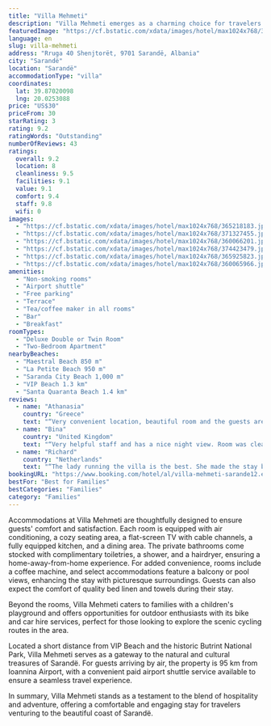 ```yaml
---
title: "Villa Mehmeti"
description: "Villa Mehmeti emerges as a charming choice for travelers seeking a blend of comfort and convenience in Sarandë."
featuredImage: "https://cf.bstatic.com/xdata/images/hotel/max1024x768/365218183.jpg?k=520ce099fb20905a40235b93bdca8a221b2c7675d434281734acf4c93de72ded&o=&hp=1"
language: en
slug: villa-mehmeti
address: "Rruga 40 Shenjtorët, 9701 Sarandë, Albania"
city: "Sarandë"
location: "Sarandë"
accommodationType: "villa"
coordinates:
  lat: 39.87020098
  lng: 20.0253088
price: "US$30"
priceFrom: 30
starRating: 3
rating: 9.2
ratingWords: "Outstanding"
numberOfReviews: 43
ratings:
  overall: 9.2
  location: 8
  cleanliness: 9.5
  facilities: 9.1
  value: 9.1
  comfort: 9.4
  staff: 9.8
  wifi: 0
images:
  - "https://cf.bstatic.com/xdata/images/hotel/max1024x768/365218183.jpg?k=520ce099fb20905a40235b93bdca8a221b2c7675d434281734acf4c93de72ded&o=&hp=1"
  - "https://cf.bstatic.com/xdata/images/hotel/max1024x768/371327455.jpg?k=ff211516922e2a22ed71df4402dc38e4567199e8cb1b88bb56c9c519a74be0c2&o=&hp=1"
  - "https://cf.bstatic.com/xdata/images/hotel/max1024x768/360066201.jpg?k=e28e439fbac341ff559edf93d95cc807548d498581463faa0d0ceda7f0819c29&o=&hp=1"
  - "https://cf.bstatic.com/xdata/images/hotel/max1024x768/374423479.jpg?k=6e283c1c02a0e2eef59e99a468ed5c01ac741b741c5290f75b9ccb44921f0442&o=&hp=1"
  - "https://cf.bstatic.com/xdata/images/hotel/max1024x768/365925823.jpg?k=93911cfeed3e72951a1f48d27114fda39bd78d3d438d13801698079969e6647d&o=&hp=1"
  - "https://cf.bstatic.com/xdata/images/hotel/max1024x768/360065966.jpg?k=df40b1b84fe16f42fd8836e5059f242f056c4220e2211ed43909a33fc1f4531f&o=&hp=1"
amenities:
  - "Non-smoking rooms"
  - "Airport shuttle"
  - "Free parking"
  - "Terrace"
  - "Tea/coffee maker in all rooms"
  - "Bar"
  - "Breakfast"
roomTypes:
  - "Deluxe Double or Twin Room"
  - "Two-Bedroom Apartment"
nearbyBeaches:
  - "Maestral Beach 850 m"
  - "La Petite Beach 950 m"
  - "Saranda City Beach 1,000 m"
  - "VIP Beach 1.3 km"
  - "Santa Quaranta Beach 1.4 km"
reviews:
  - name: "Athanasia"
    country: "Greece"
    text: "“Very convenient location, beautiful room and the guests are very friendly and nice people”"
  - name: "Bina"
    country: "United Kingdom"
    text: "“Very helpful staff and has a nice night view. Room was clean and comfortable bed.”"
  - name: "Richard"
    country: "Netherlands"
    text: "“The lady running the villa is the best. She made the stay by all means. Rooms are nice, good airco , new bathrooms, good beds, rooms are clean and cleaned during the stay, little bar with good espresso and some drinks. Locations is outside the...”"
bookingURL: "https://www.booking.com/hotel/al/villa-mehmeti-sarande12.en-gb.html?aid=8035640"
bestFor: "Best for Families"
bestCategories: "Families"
category: "Families"
---
```


Accommodations at Villa Mehmeti are thoughtfully designed to ensure guests' comfort and satisfaction. Each room is equipped with air conditioning, a cozy seating area, a flat-screen TV with cable channels, a fully equipped kitchen, and a dining area. The private bathrooms come stocked with complimentary toiletries, a shower, and a hairdryer, ensuring a home-away-from-home experience. For added convenience, rooms include a coffee machine, and select accommodations feature a balcony or pool views, enhancing the stay with picturesque surroundings. Guests can also expect the comfort of quality bed linen and towels during their stay.

Beyond the rooms, Villa Mehmeti caters to families with a children's playground and offers opportunities for outdoor enthusiasts with its bike and car hire services, perfect for those looking to explore the scenic cycling routes in the area. 

Located a short distance from VIP Beach and the historic Butrint National Park, Villa Mehmeti serves as a gateway to the natural and cultural treasures of Sarandë. For guests arriving by air, the property is 95 km from Ioannina Airport, with a convenient paid airport shuttle service available to ensure a seamless travel experience.

In summary, Villa Mehmeti stands as a testament to the blend of hospitality and adventure, offering a comfortable and engaging stay for travelers venturing to the beautiful coast of Sarandë.